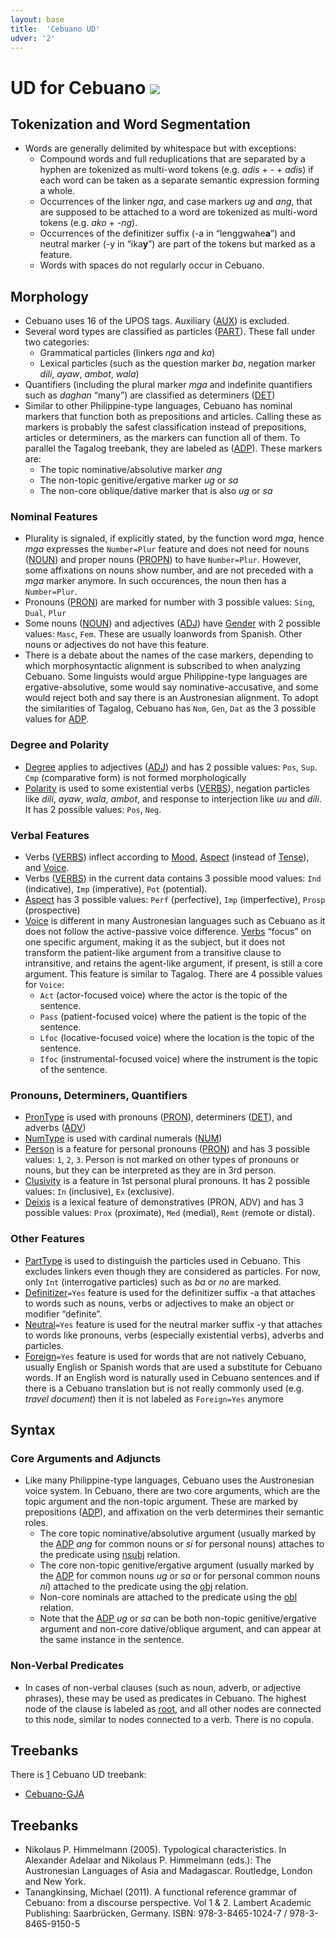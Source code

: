 ```yaml
---
layout: base
title:  'Cebuano UD'
udver: '2'
---
```


# UD for Cebuano <span class="flagspan"><img class="flag" src="../../flags/svg/PH.svg" /></span>

## Tokenization and Word Segmentation

* Words are generally delimited by whitespace but with exceptions:
  * Compound words and full reduplications that are separated by a hyphen are tokenized as multi-word tokens (e.g. *adis* + *-* + *adis*) if each word can be taken as a separate semantic expression forming a whole.
  * Occurrences of the linker *nga*, and case markers *ug* and *ang*, that are supposed to be attached to a word are tokenized as multi-word tokens (e.g. *ako* + *-ng*).
  * Occurrences of the definitizer suffix (-a in “lenggwahe<b>a</b>”) and neutral marker (-y in “ika<b>y</b>”) are part of the tokens but marked as a feature.
  * Words with spaces do not regularly occur in Cebuano.

## Morphology

* Cebuano uses 16 of the UPOS tags. Auxiliary ([AUX](https://universaldependencies.org/u/pos/all.html#al-u-pos/AUX)) is excluded.
* Several word types are classified as particles ([PART](https://universaldependencies.org/u/pos/PART.html)). These fall under two categories:
  * Grammatical particles (linkers *nga* and *ka*)
  * Lexical particles (such as the question marker *ba*, negation marker *dili*, *ayaw*, *ambot*, *wala*)
* Quantifiers (including the plural marker *mga* and indefinite quantifiers such as *daghan* “many”) are classified as determiners ([DET](https://universaldependencies.org/u/pos/DET.html))
* Similar to other Philippine-type languages, Cebuano has nominal markers that function both as prepositions and articles. Calling these as markers is probably the safest classification instead of prepositions, articles or determiners, as the markers can function all of them. To parallel the Tagalog treebank, they are labeled as ([ADP](https://universaldependencies.org/u/pos/all.html#al-u-pos/ADP)). These markers are: 
  * The topic nominative/absolutive marker *ang*
  * The non-topic genitive/ergative marker *ug* or *sa*
  * The non-core oblique/dative marker that is also *ug* or *sa*

### Nominal Features

* Plurality is signaled, if explicitly stated, by the function word *mga*, hence *mga* expresses the `Number=Plur` feature and does not need for nouns ([NOUN](https://universaldependencies.org/u/pos/all.html#al-u-pos/NOUN)) and proper nouns ([PROPN](https://universaldependencies.org/u/pos/all.html#al-u-pos/PROPN)) to have `Number=Plur`. However, some affixations on nouns show number, and are not preceded with a *mga* marker anymore. In such occurences, the noun then has a `Number=Plur`.
* Pronouns ([PRON](https://universaldependencies.org/u/pos/all.html#al-u-pos/PRON)) are marked for number with 3 possible values: `Sing`, `Dual`, `Plur`
* Some nouns ([NOUN](https://universaldependencies.org/u/pos/all.html#al-u-pos/NOUN)) and adjectives ([ADJ](https://universaldependencies.org/u/pos/all.html#al-u-pos/ADJ)) have [Gender](https://universaldependencies.org/u/feat/all.html#al-u-feat/Gender) with 2 possible values: `Masc`, `Fem`. These are usually loanwords from Spanish. Other nouns or adjectives do not have this feature.
* There is a debate about the names of the case markers, depending to which morphosyntactic alignment is subscribed to when analyzing Cebuano. Some linguists would argue Philippine-type languages are ergative-absolutive, some would say nominative-accusative, and some would reject both and say there is an Austronesian alignment. To adopt the similarities of Tagalog, Cebuano has `Nom`, `Gen`, `Dat` as the 3 possible values for [ADP](https://universaldependencies.org/u/pos/all.html#al-u-pos/ADP).

### Degree and Polarity

* [Degree](https://universaldependencies.org/u/feat/all.html#al-u-feat/Degree) applies to adjectives ([ADJ](https://universaldependencies.org/u/pos/all.html#al-u-pos/ADJ)) and has 2 possible values: `Pos`, `Sup`. `Cmp` (comparative form) is not formed morphologically
* [Polarity](https://universaldependencies.org/u/feat/all.html#al-u-feat/Polarity) is used to some existential verbs ([VERBS](https://universaldependencies.org/u/pos/all.html#al-u-pos/VERB)), negation particles like *dili*, *ayaw*, *wala*, *ambot*, and response to interjection like *uu* and *dili*. It has 2 possible values: `Pos`, `Neg`.

### Verbal Features

* Verbs ([VERBS](https://universaldependencies.org/u/pos/all.html#al-u-pos/VERB)) inflect according to [Mood](https://universaldependencies.org/u/feat/all.html#al-u-feat/Mood), [Aspect](https://universaldependencies.org/u/feat/all.html#al-u-feat/Aspect) (instead of [Tense](https://universaldependencies.org/u/feat/all.html#al-u-feat/Tense)), and [Voice](https://universaldependencies.org/u/feat/all.html#al-u-feat/Voice).
* Verbs ([VERBS](https://universaldependencies.org/u/pos/all.html#al-u-pos/VERB)) in the current data contains 3 possible mood values: `Ind` (indicative), `Imp` (imperative), `Pot` (potential).
* [Aspect](https://universaldependencies.org/u/feat/all.html#al-u-feat/Aspect) has 3 possible values: `Perf` (perfective), `Imp` (imperfective), `Prosp` (prospective)
* [Voice](https://universaldependencies.org/u/feat/all.html#al-u-feat/Voice) is different in many Austronesian languages such as Cebuano as it does not follow the active-passive voice difference. [Verbs](https://universaldependencies.org/u/pos/all.html#al-u-pos/VERB) “focus” on one specific argument, making it as the subject, but it does not transform the patient-like argument from a transitive clause to intransitive, and retains the agent-like argument, if present, is still a core argument. This feature is similar to Tagalog. There are 4 possible values for `Voice`:
  * `Act` (actor-focused voice) where the actor is the topic of the sentence.
  * `Pass` (patient-focused voice) where the patient is the topic of the sentence.
  * `Lfoc` (locative-focused voice) where the location is the topic of the sentence.
  * `Ifoc` (instrumental-focused voice) where the instrument is the topic of the sentence.

### Pronouns, Determiners, Quantifiers

* [PronType](https://universaldependencies.org/u/feat/all.html#al-u-feat/PronType) is used with pronouns ([PRON](https://universaldependencies.org/u/pos/all.html#al-u-pos/PRON)), determiners ([DET](https://universaldependencies.org/u/pos/DET.html)), and adverbs ([ADV](https://universaldependencies.org/u/pos/all.html#al-u-pos/ADV))
* [NumType](https://universaldependencies.org/u/feat/all.html#al-u-feat/NumType) is used with cardinal numerals ([NUM](https://universaldependencies.org/u/pos/all.html#al-u-pos/NUM))
* [Person](https://universaldependencies.org/u/feat/all.html#al-u-feat/Person) is a feature for personal pronouns ([PRON](https://universaldependencies.org/u/pos/all.html#al-u-pos/PRON)) and has 3 possible values: `1`, `2`, `3`. Person is not marked on other types of pronouns or nouns, but they can be interpreted as they are in 3rd person.
* [Clusivity](https://universaldependencies.org/u/feat/all.html#al-u-feat/Clusivity) is a feature in 1st personal plural pronouns. It has 2 possible values: `In` (inclusive), `Ex` (exclusive).
* [Deixis](https://universaldependencies.org/u/feat/all.html#al-u-feat/Deixis) is a lexical feature of demonstratives (PRON, ADV) and has 3 possible values: `Prox` (proximate), `Med` (medial), `Remt` (remote or distal).

### Other Features

* [PartType](https://universaldependencies.org/u/feat/all.html#al-u-feat/PartType) is used to distinguish the particles used in Cebuano. This excludes linkers even though they are considered as particles. For now, only `Int` (interrogative particles) such as *ba* or *no* are marked. 
* [Definitizer](https://github.com/UniversalDependencies/docs/blob/pages-source/_ceb/feat/Definitizer.md)`=Yes` feature is used for the definitizer suffix -a that attaches to words such as nouns, verbs or adjectives to make an object or modifier “definite”.
* [Neutral](https://github.com/UniversalDependencies/docs/blob/pages-source/_ceb/feat/Neutral.md)`=Yes` feature is used for the neutral marker suffix -y that attaches to words like pronouns, verbs (especially existential verbs), adverbs and particles. 
* [Foreign](https://universaldependencies.org/u/feat/all.html#al-u-feat/Foreign)`=Yes` feature is used for words that are not natively Cebuano, usually English or Spanish words that are used a substitute for Cebuano words. If an English word is naturally used in Cebuano sentences and if there is a Cebuano translation but is not really commonly used (e.g. *travel document*) then it is not labeled as `Foreign=Yes` anymore

## Syntax

### Core Arguments and Adjuncts
* Like many Philippine-type languages, Cebuano uses the Austronesian voice system. In Cebuano, there are two core arguments, which are the topic argument and the non-topic argument. These are marked by prepositions ([ADP](https://universaldependencies.org/u/pos/all.html#al-u-pos/ADP)), and affixation on the verb determines their semantic roles.
  * The core topic nominative/absolutive argument (usually marked by the [ADP](https://universaldependencies.org/u/pos/all.html#al-u-pos/ADP) *ang* for common nouns or *si* for personal nouns) attaches to the predicate using [nsubj](https://universaldependencies.org/u/dep/all.html#al-u-dep/nsubj) relation.
  * The core non-topic genitive/ergative argument (usually marked by the [ADP](https://universaldependencies.org/u/pos/all.html#al-u-pos/ADP) for common nouns *ug* or *sa* or for personal common nouns *ni*) attached to the predicate using the [obj](https://universaldependencies.org/u/dep/all.html#al-u-dep/obj) relation.
  * Non-core nominals are attached to the predicate using the [obl](https://universaldependencies.org/u/dep/all.html#al-u-dep/obl) relation.
  * Note that the [ADP](https://universaldependencies.org/u/pos/all.html#al-u-pos/ADP) *ug* or *sa* can be both non-topic genitive/ergative argument and non-core dative/oblique argument, and can appear at the same instance in the sentence.


### Non-Verbal Predicates

* In cases of non-verbal clauses (such as noun, adverb, or adjective phrases), these may be used as predicates in Cebuano. The highest node of the clause is labeled as [root](https://universaldependencies.org/u/dep/all.html#al-u-dep/root), and all other nodes are connected to this node, similar to nodes connected to a verb. There is no copula.



## Treebanks


There is [1](../treebanks/ceb-comparison.html) Cebuano UD treebank:

  * [Cebuano-GJA](../treebanks/ceb_a/index.html)

## Treebanks
* Nikolaus P. Himmelmann (2005). Typological characteristics. In Alexander Adelaar and Nikolaus P. Himmelmann (eds.): The Austronesian Languages of Asia and Madagascar. Routledge, London and New York.
* Tanangkinsing, Michael (2011). A functional reference grammar of Cebuano: from a discourse perspective. Vol 1 & 2. Lambert Academic Publishing: Saarbrücken, Germany. ISBN: 978-3-8465-1024-7 / 978-3-8465-9150-5
